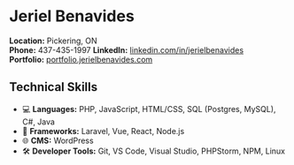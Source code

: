 # Jeriel Benavides

**Location:** Pickering, ON  
**Phone:** 437-435-1997 
**LinkedIn:** [linkedin.com/in/jerielbenavides](https://www.linkedin.com/in/jerielbenavides)  
**Portfolio:** [portfolio.jerielbenavides.com](https://portfolio.jerielbenavides.com)

## Technical Skills

- 💻 **Languages:** PHP, JavaScript, HTML/CSS, SQL (Postgres, MySQL), C#, Java
- 🚀 **Frameworks:** Laravel, Vue, React, Node.js
- 🌐 **CMS:** WordPress
- 🛠️ **Developer Tools:** Git, VS Code, Visual Studio, PHPStorm, NPM, Linux
